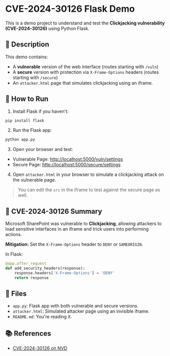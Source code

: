 # CVE-2024-30126 Flask Demo

This is a demo project to understand and test the **Clickjacking vulnerability (CVE-2024-30126)** using Python Flask.

## 🧪 Description

This demo contains:
- A **vulnerable** version of the web interface (routes starting with `/vuln`)
- A **secure** version with protection via `X-Frame-Options` headers (routes starting with `/secure`)
- An `attacker.html` page that simulates clickjacking using an iframe.

## 🚀 How to Run

1. Install Flask if you haven't:

```bash
pip install flask
```

2. Run the Flask app:

```bash
python app.py
```

3. Open your browser and test:

- Vulnerable Page: [http://localhost:5000/vuln/settings](http://localhost:5000/vuln/settings)
- Secure Page: [http://localhost:5000/secure/settings](http://localhost:5000/secure/settings)

4. Open `attacker.html` in your browser to simulate a clickjacking attack on the vulnerable page.

> You can edit the `src` in the iframe to test against the secure page as well.

## 🔐 CVE-2024-30126 Summary

Microsoft SharePoint was vulnerable to **Clickjacking**, allowing attackers to load sensitive interfaces in an iframe and trick users into performing actions.

**Mitigation:**
Set the `X-Frame-Options` header to `DENY` or `SAMEORIGIN`.

In Flask:

```python
@app.after_request
def add_security_headers(response):
    response.headers['X-Frame-Options'] = 'DENY'
    return response
```

## 📁 Files

- `app.py`: Flask app with both vulnerable and secure versions.
- `attacker.html`: Simulated attacker page using an invisible iframe.
- `README.md`: You're reading it.

## 📚 References

- [CVE-2024-30126 on NVD](https://nvd.nist.gov/vuln/detail/CVE-2024-30126)
